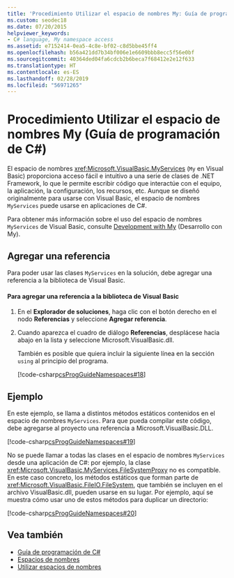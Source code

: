 ```yaml
---
title: 'Procedimiento Utilizar el espacio de nombres My: Guía de programación de C#'
ms.custom: seodec18
ms.date: 07/20/2015
helpviewer_keywords:
- C# language, My namespace access
ms.assetid: e7152414-0ea5-4c8e-bf02-c8d5bbe45ff4
ms.openlocfilehash: b56a421dd7b34bf006e1e6609bbb8ecc5f56e0bf
ms.sourcegitcommit: 40364ded04fa6cdcb2b6beca7f68412e2e12f633
ms.translationtype: HT
ms.contentlocale: es-ES
ms.lasthandoff: 02/28/2019
ms.locfileid: "56971265"
---
```

# <a name="how-to-use-the-my-namespace-c-programming-guide"></a>Procedimiento Utilizar el espacio de nombres My (Guía de programación de C#)
El espacio de nombres <xref:Microsoft.VisualBasic.MyServices> (`My` en Visual Basic) proporciona acceso fácil e intuitivo a una serie de clases de .NET Framework, lo que le permite escribir código que interactúe con el equipo, la aplicación, la configuración, los recursos, etc. Aunque se diseñó originalmente para usarse con Visual Basic, el espacio de nombres `MyServices` puede usarse en aplicaciones de C#.  
  
 Para obtener más información sobre el uso del espacio de nombres `MyServices` de Visual Basic, consulte [Development with My](../../../visual-basic/developing-apps/development-with-my/index.md) (Desarrollo con My).  
  
## <a name="adding-a-reference"></a>Agregar una referencia  
 Para poder usar las clases `MyServices` en la solución, debe agregar una referencia a la biblioteca de Visual Basic.  
  
#### <a name="to-add-a-reference-to-the-visual-basic-library"></a>Para agregar una referencia a la biblioteca de Visual Basic  
  
1.  En el **Explorador de soluciones**, haga clic con el botón derecho en el nodo **Referencias** y seleccione **Agregar referencia**.  
  
2.  Cuando aparezca el cuadro de diálogo **Referencias**, desplácese hacia abajo en la lista y seleccione Microsoft.VisualBasic.dll.  
  
     También es posible que quiera incluir la siguiente línea en la sección `using` al principio del programa.  
  
     [!code-csharp[csProgGuideNamespaces#18](~/samples/snippets/csharp/VS_Snippets_VBCSharp/csProgGuideNamespaces/CS/Namespaces3.cs#18)]  
  
## <a name="example"></a>Ejemplo  
 En este ejemplo, se llama a distintos métodos estáticos contenidos en el espacio de nombres `MyServices`. Para que pueda compilar este código, debe agregarse al proyecto una referencia a Microsoft.VisualBasic.DLL.  
  
 [!code-csharp[csProgGuideNamespaces#19](~/samples/snippets/csharp/VS_Snippets_VBCSharp/csProgGuideNamespaces/CS/Namespaces3.cs#19)]  
  
 No se puede llamar a todas las clases en el espacio de nombres `MyServices` desde una aplicación de C#: por ejemplo, la clase <xref:Microsoft.VisualBasic.MyServices.FileSystemProxy> no es compatible. En este caso concreto, los métodos estáticos que forman parte de <xref:Microsoft.VisualBasic.FileIO.FileSystem>, que también se incluyen en el archivo VisualBasic.dll, pueden usarse en su lugar. Por ejemplo, aquí se muestra cómo usar uno de estos métodos para duplicar un directorio:  
  
 [!code-csharp[csProgGuideNamespaces#20](~/samples/snippets/csharp/VS_Snippets_VBCSharp/csProgGuideNamespaces/CS/Namespaces3.cs#20)]  
  
## <a name="see-also"></a>Vea también

- [Guía de programación de C#](../../../csharp/programming-guide/index.md)
- [Espacios de nombres](../../../csharp/programming-guide/namespaces/index.md)
- [Utilizar espacios de nombres](../../../csharp/programming-guide/namespaces/using-namespaces.md)
